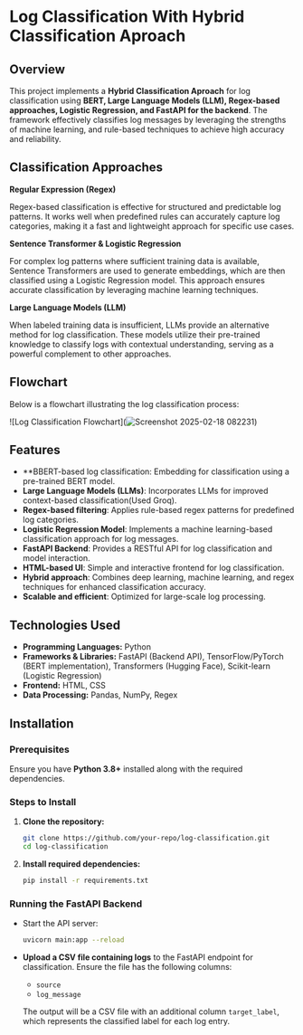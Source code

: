 # Log Classification With Hybrid Classification Aproach

## Overview
This project implements a **Hybrid Classification Aproach** for log classification using **BERT, Large Language Models (LLM), Regex-based approaches, Logistic Regression, and FastAPI for the backend**. The framework effectively classifies log messages by leveraging the strengths of machine learning, and rule-based techniques to achieve high accuracy and reliability.

## Classification Approaches

**Regular Expression (Regex)**

Regex-based classification is effective for structured and predictable log patterns. It works well when predefined rules can accurately capture log categories, making it a fast and lightweight approach for specific use cases.

**Sentence Transformer & Logistic Regression**

For complex log patterns where sufficient training data is available, Sentence Transformers are used to generate embeddings, which are then classified using a Logistic Regression model. This approach ensures accurate classification by leveraging machine learning techniques.

**Large Language Models (LLM)**

When labeled training data is insufficient, LLMs provide an alternative method for log classification. These models utilize their pre-trained knowledge to classify logs with contextual understanding, serving as a powerful complement to other approaches.

## Flowchart
Below is a flowchart illustrating the log classification process:

![Log Classification Flowchart](![Screenshot 2025-02-18 082231](https://github.com/user-attachments/assets/fa8f9ff7-e951-4bc9-865e-44eb66f27068))

## Features
- **BBERT-based log classification: Embedding for classification using a pre-trained BERT model.
- **Large Language Models (LLMs)**: Incorporates LLMs for improved context-based classification(Used Groq).
- **Regex-based filtering**: Applies rule-based regex patterns for predefined log categories.
- **Logistic Regression Model**: Implements a machine learning-based classification approach for log messages.
- **FastAPI Backend**: Provides a RESTful API for log classification and model interaction.
- **HTML-based UI**: Simple and interactive frontend for log classification.
- **Hybrid approach**: Combines deep learning, machine learning, and regex techniques for enhanced classification accuracy.
- **Scalable and efficient**: Optimized for large-scale log processing.
  
## Technologies Used
- **Programming Languages:** Python
- **Frameworks & Libraries:** FastAPI (Backend API), TensorFlow/PyTorch (BERT implementation), Transformers (Hugging Face), Scikit-learn (Logistic Regression)
- **Frontend:** HTML, CSS
- **Data Processing:** Pandas, NumPy, Regex

## Installation
### Prerequisites
Ensure you have **Python 3.8+** installed along with the required dependencies.

### Steps to Install
1. **Clone the repository:**
   ```bash
   git clone https://github.com/your-repo/log-classification.git
   cd log-classification
   ```
2. **Install required dependencies:**
   ```bash
   pip install -r requirements.txt
   ```
### Running the FastAPI Backend
- Start the API server:
  ```bash
  uvicorn main:app --reload
  ```
  
- **Upload a CSV file containing logs** to the FastAPI endpoint for classification. Ensure the file has the following columns:
  - `source`
  - `log_message`
  
  The output will be a CSV file with an additional column `target_label`, which represents the classified label for each log entry.
